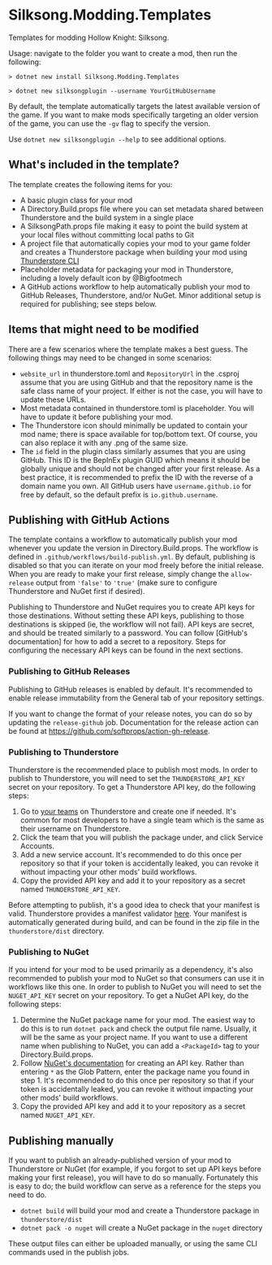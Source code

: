 # Silksong.Modding.Templates

Templates for modding Hollow Knight: Silksong. 

Usage: navigate to the folder you want to create a mod, then run the following:

```
> dotnet new install Silksong.Modding.Templates

> dotnet new silksongplugin --username YourGitHubUsername
```

By default, the template automatically targets the latest available version of the game. If you want to make mods
specifically targeting an older version of the game, you can use the `-gv` flag to specify the version.

Use `dotnet new silksongplugin --help` to see additional options.

## What's included in the template?

The template creates the following items for you:

- A basic plugin class for your mod
- A Directory.Build.props file where you can set metadata shared between Thunderstore and the build system in a single place
- A SilksongPath.props file making it easy to point the build system at your local files without committing local paths to Git
- A project file that automatically copies your mod to your game folder and creates a Thunderstore
  package when building your mod using [Thunderstore CLI](https://github.com/thunderstore-io/thunderstore-cli)
- Placeholder metadata for packaging your mod in Thunderstore, including a lovely default icon by @Bigfootmech
- A GitHub actions workflow to help automatically publish your mod to GitHub Releases, Thunderstore, and/or NuGet.
  Minor additional setup is required for publishing; see steps below.


## Items that might need to be modified

There are a few scenarios where the template makes a best guess. The following things may need to be changed
in some scenarios:

- `website_url` in thunderstore.toml and `RepositoryUrl` in the .csproj assume that you are using GitHub and that the
  repository name is the safe class name of your project. If either is not the case, you will have to update these URLs.
- Most metadata contained in thunderstore.toml is placeholder. You will have to update it before publishing your mod.
- The Thunderstore icon should minimally be updated to contain your mod name; there is space available for top/bottom text.
  Of course, you can also replace it with any .png of the same size.
- The `id` field in the plugin class similarly assumes that you are using GitHub. This ID is the BepInEx plugin GUID
  which means it should be globally unique and should not be changed after your first release. As a best practice, it
  is recommended to prefix the ID with the reverse of a domain name you own. All GitHub users have `username.github.io`
  for free by default, so the default prefix is `io.github.username`.

## Publishing with GitHub Actions

The template contains a workflow to automatically publish your mod whenever you update the version in Directory.Build.props.
The workflow is defined in `.github/workflows/build-publish.yml`. By default, publishing is disabled so that you can iterate
on your mod freely before the initial release. When you are ready to make your first release, simply change the `allow-release`
output from `'false'` to `'true'` (make sure to configure Thunderstore and NuGet first if desired). 

Publishing to Thunderstore and NuGet requires you to create API keys for those destinations. Without setting these API keys,
publishing to those destinations is skipped (ie, the workflow will not fail). API keys are secret, and should be 
treated similarly to a password. You can follow [GitHub's documentation] for how to add a secret to a repository. Steps for
configuring the necessary API keys can be found in the next sections.

### Publishing to GitHub Releases

Publishing to GitHub releases is enabled by default. It's recommended to enable release immutability from the General
tab of your repository settings.

If you want to change the format of your release notes, you can do so by updating the `release-github` job.
Documentation for the release action can be found at https://github.com/softprops/action-gh-release.

### Publishing to Thunderstore

Thunderstore is the recommended place to publish most mods. In order to publish to Thunderstore, you will need to set
the `THUNDERSTORE_API_KEY` secret on your repository. To get a Thunderstore API key, do the following steps:

1. Go to [your teams](https://thunderstore.io/settings/teams/) on Thunderstore and create one if needed.
   It's common for most developers to have a single team which is the same as their username on Thunderstore.
2. Click the team that you will publish the package under, and click Service Accounts.
3. Add a new service account. It's recommended to do this once per repository so that if your token is accidentally leaked,
   you can revoke it without impacting your other mods' build workflows.
4. Copy the provided API key and add it to your repository as a secret named `THUNDERSTORE_API_KEY`.

Before attempting to publish, it's a good idea to check that your manifest is valid. Thunderstore provides a manifest validator 
[here](https://thunderstore.io/tools/manifest-v1-validator/). Your manifest is automatically generated during build,
and can be found in the zip file in the `thunderstore/dist` directory.

### Publishing to NuGet

If you intend for your mod to be used primarily as a dependency, it's also recommended to publish your mod to NuGet
so that consumers can use it in workflows like this one. In order to publish to NuGet you will need to set the
`NUGET_API_KEY` secret on your repository. To get a NuGet API key, do the following steps:

1. Determine the NuGet package name for your mod. The easiest way to do this is to run `dotnet pack` and check the output
   file name. Usually, it will be the same as your project name. If you want to use a different name when publishing to NuGet,
   you can add a `<PackageId>` tag to your Directory.Build.props.
2. Follow [NuGet's documentation](https://learn.microsoft.com/en-us/nuget/nuget-org/publish-a-package#create-an-api-key)
   for creating an API key. Rather than entering `*` as the Glob Pattern, enter the package name you found in step 1.
   It's recommended to do this once per repository so that if your token is accidentally leaked, you can revoke it without
   impacting your other mods' build workflows.
3. Copy the provided API key and add it to your repository as a secret named `NUGET_API_KEY`.


## Publishing manually

If you want to publish an already-published version of your mod to Thunderstore or NuGet (for example, if you forgot to
set up API keys before making your first release), you will have to do so manually. Fortunately this is easy to do; the build
workflow can serve as a reference for the steps you need to do.

- `dotnet build` will build your mod and create a Thunderstore package in `thunderstore/dist`
- `dotnet pack -o nuget` will create a NuGet package in the `nuget` directory

These output files can either be uploaded manually, or using the same CLI commands used in the publish jobs.

